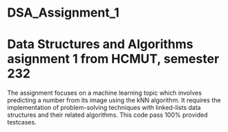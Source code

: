 # DSA_Assignment_1
# Data Structures and Algorithms asignment 1 from HCMUT, semester 232
The assignment focuses on a machine learning topic which involves predicting a number from its image using the kNN algorithm. It requires the implementation of problem-solving techniques with linked-lists data structures and their related algorithms. 
This code pass 100% provided testcases.
